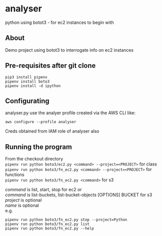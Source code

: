 # analyser
python using botot3 - for ec2 instances to begin with

## About
Demo project using botot3 to interrogate info on ec2 instances

## Pre-requisites after git clone
```
pip3 install pipenv
pipenv install boto3
pipenv install -d ipython
```

## Configurating
analyser.py use the analyer profile created via the AWS CLI like:

`aws configure --profile analyser`

Creds obtained from IAM role of analyser also

## Running the program

From the checkout directory  
`pipenv run python boto3/ec2.py <command> --project=<PROJECT>` for class  
`pipenv run python boto3/fn_ec2.py <command> --project=<PROJECT>` for functions  
`pipenv run python boto3/fn_ec2.py <command>` for s3

*command* is list, start, stop  for ec2 *or*  
*command* is list-buckets, list-bucket-objects [OPTIONS] BUCKET for s3  
*project* is optional  
*name* is optional  
e.g.
```
pipenv run python boto3/fn_ec2.py stop --project=Python
pipenv run python boto3/fn_ec2.py list
pipenv run python boto3/fn_ec2.py --help
```
